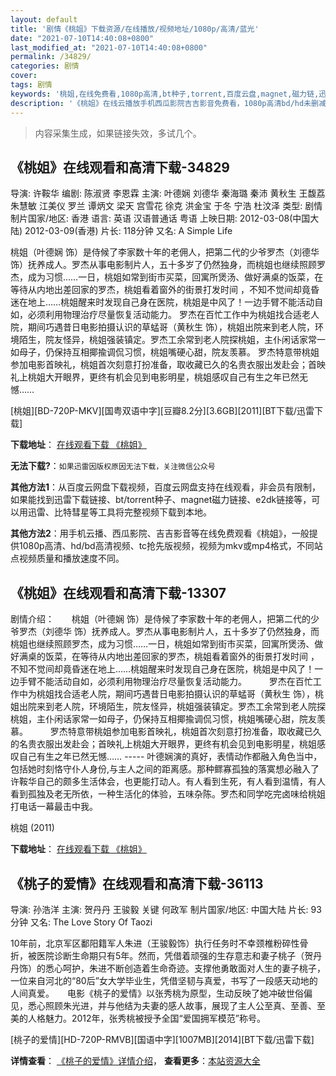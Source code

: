 ```yaml
---
layout: default
title: '剧情《桃姐》下载资源/在线播放/视频地址/1080p/高清/蓝光'
date: "2021-07-10T14:40:08+0800"
last_modified_at: "2021-07-10T14:40:08+0800"
permalink: /34829/
categories: 剧情
cover:
tags: 剧情
keywords: '桃姐,在线免费看,1080p高清,bt种子,torrent,百度云盘,magnet,磁力链,迅雷下载资源'
description: '《桃姐》在线云播放手机西瓜影院吉吉影音免费看，1080p高清bd/hd未删减完整版和tc抢先枪版，mkv/mp4格式，附带bt/torrent种子、magnet/磁力链、百度云盘、网盘资源迅雷下载链接'
---
```


>内容采集生成，如果链接失效，多试几个。


## 《桃姐》在线观看和高清下载-34829

导演: 许鞍华 编剧: 陈淑贤 李恩霖 主演: 叶德娴 刘德华 秦海璐 秦沛 黄秋生 王馥荔 朱慧敏 江美仪 罗兰 谭炳文 梁天 宫雪花 徐克 洪金宝 于冬 宁浩 杜汶泽 类型: 剧情 制片国家/地区: 香港 语言: 英语 汉语普通话 粤语 上映日期: 2012-03-08(中国大陆) 2012-03-09(香港) 片长: 118分钟 又名: A Simple Life

桃姐（叶德娴 饰）是侍候了李家数十年的老佣人，把第二代的少爷罗杰（刘德华 饰）抚养成人。罗杰从事电影制片人，五十多岁了仍然独身，而桃姐也继续照顾罗杰，成为习惯……一日，桃姐如常到街市买菜，回寓所煲汤、做好满桌的饭菜，在等待从内地出差回家的罗杰，桃姐看着窗外的街景打发时间 ，不知不觉间却竟昏迷在地上……桃姐醒来时发现自己身在医院，桃姐是中风了！一边手臂不能活动自如，必须利用物理治疗尽量恢复活动能力。 罗杰在百忙工作中为桃姐找合适老人院，期间巧遇昔日电影拍摄认识的草蜢哥（黄秋生 饰），桃姐出院来到老人院，环境陌生，院友怪异，桃姐强装镇定。罗杰工余常到老人院探桃姐，主仆闲话家常一如母子，仍保持互相揶揄调侃习惯，桃姐嘴硬心甜，院友羡慕。 罗杰特意带桃姐参加电影首映礼，桃姐首次刻意打扮准备，取收藏已久的名贵衣服出发赴会；首映礼上桃姐大开眼界，更终有机会见到电影明星，桃姐感叹自己有生之年已然无憾……


[桃姐][BD-720P-MKV][国粤双语中字][豆瓣8.2分][3.6GB][2011][BT下载/迅雷下载]

**下载地址**： [在线观看下载 《桃姐》](https://www.btdx8.com/torrent/a_simple_life_2011.html) 


**无法下载?**：`如果迅雷因版权原因无法下载，关注微信公众号 `

**其他方法1**：从百度云网盘下载视频，百度云网盘支持在线观看，非会员有限制，如果能找到迅雷下载链接、bt/torrent种子、magnet磁力链接、e2dk链接等，可以用迅雷、比特彗星等工具将完整视频下载到本地。

**其他方法2**：用手机云播、西瓜影院、吉吉影音等在线免费观看《桃姐》，一般提供1080p高清、hd/bd高清视频、tc抢先版视频，视频为mkv或mp4格式，不同站点视频质量和播放速度不同。


## 《桃姐》在线观看和高清下载-13307

剧情介绍：　　桃姐（叶德娴 饰）是侍候了李家数十年的老佣人，把第二代的少爷罗杰（刘德华 饰）抚养成人。罗杰从事电影制片人，五十多岁了仍然独身，而桃姐也继续照顾罗杰，成为习惯……一日，桃姐如常到街市买菜，回寓所煲汤、做好满桌的饭菜，在等待从内地出差回家的罗杰，桃姐看着窗外的街景打发时间 ，不知不觉间却竟昏迷在地上……桃姐醒来时发现自己身在医院，桃姐是中风了！一边手臂不能活动自如，必须利用物理治疗尽量恢复活动能力。   　　罗杰在百忙工作中为桃姐找合适老人院，期间巧遇昔日电影拍摄认识的草蜢哥（黄秋生 饰），桃姐出院来到老人院，环境陌生，院友怪异，桃姐强装镇定。罗杰工余常到老人院探桃姐，主仆闲话家常一如母子，仍保持互相揶揄调侃习惯，桃姐嘴硬心甜，院友羡慕。  　　罗杰特意带桃姐参加电影首映礼，桃姐首次刻意打扮准备，取收藏已久的名贵衣服出发赴会；首映礼上桃姐大开眼界，更终有机会见到电影明星，桃姐感叹自己有生之年已然无憾…… ----- 叶德娴演的真好，表情动作都融入角色当中，包括她时刻恪守仆人身份,与主人之间的距离感。那种鳏寡孤独的落寞想必融入了许鞍华自己的颇多生活体会，也更能打动人。有人看到生死，有人看到温情，有人看到孤独及老无所依，一种生活化的体验，五味杂陈。罗杰和同学吃完卤味给桃姐打电话一幕最击中我。


桃姐 (2011)

**下载地址**： [在线观看下载 《桃姐》](https://www.btbtdy.me/btdy/dy5855.html) 


## 《桃子的爱情》在线观看和高清下载-36113

导演: 孙浩洋 主演: 贺丹丹 王骏毅 关键 何政军 制片国家/地区: 中国大陆 片长: 93分钟 又名: The Love Story Of Taozi

10年前，北京军区鄱阳籍军人朱进（王骏毅饰）执行任务时不幸颈椎粉碎性骨折，被医院诊断生命期只有5年。然而，凭借着顽强的生存意志和妻子桃子（贺丹丹饰）的悉心呵护，朱进不断创造着生命奇迹。支撑他勇敢面对人生的妻子桃子，一位来自河北的“80后”女大学毕业生，凭借坚韧与真爱，书写了一段感天动地的人间真爱。　　电影《桃子的爱情》以张秀桃为原型，生动反映了她冲破世俗偏见，悉心照顾朱光进，并与他结为夫妻的感人故事，展现了主人公至真、至善、至美的人格魅力。2012年，张秀桃被授予全国“爱国拥军模范”称号。


[桃子的爱情][HD-720P-RMVB][国语中字][1007MB][2014][BT下载/迅雷下载]

**详情查看**： [《桃子的爱情》详情介绍](/movie/36113/)， **查看更多**：[本站资源大全](/movie/t/all/)


